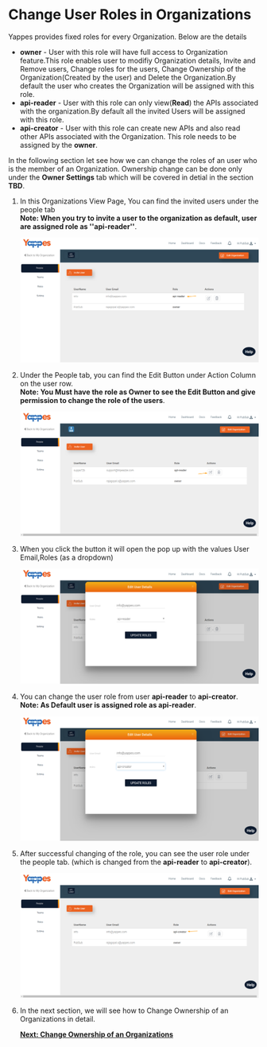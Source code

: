 Change User Roles in Organizations
==================================

Yappes provides fixed roles for every Organization. Below are the
details

-   **owner** - User with this role will have full access to Organization
    feature.This role enables user to modifiy Organization details,
    Invite and Remove users, Change roles for the users, Change
    Ownership of the Organization(Created by the user) and Delete the
    Organization.By default the user who creates the Organization will
    be assigned with this role.
-   **api-reader** - User with this role can only view(**Read**) the APIs
    associated with the organization.By default all the invited Users
    will be assigned with this role.
-   **api-creator** - User with this role can create new APIs and also
    read other APIs associated with the Organization. This role needs to
    be assigned by the **owner**.

In the following section let see how we can change the roles of an user
who is the member of an Organization. Ownership change can be done only
under the **Owner Settings** tab which will be covered in detial in the
section **TBD**.

1.  In this Organizations View Page, You can find the invited users
    under the people tab    
    **Note: When you try to invite a user to the organization as
    default, user are assigned role as ''api-reader''**.

    ![](images/dashboard/organization/role_update_01.png)

2.  Under the People tab, you can find the Edit Button under Action
    Column on the user row.    
    **Note: You Must have the role as Owner to see the Edit Button and
    give permission to change the role of the users**.

    ![](images/dashboard/organization/role_update_05.png)

3.  When you click the button it will open the pop up with the values
    User Email,Roles (as a dropdown)

    ![](images/dashboard/organization/role_update_02.png)

4.  You can change the user role from user **api-reader** to
    **api-creator**.    
    **Note: As Default user is assigned role as api-reader**.

    ![](images/dashboard/organization/role_update_03.png)

5.  After successful changing of the role, you can see the user role
    under the people tab. (which is changed from the **api-reader** to
    **api-creator**).

    ![](images/dashboard/organization/role_update_04.png)

6.  In the next section, we will see how to Change Ownership of an
    Organizations in detail. 
    
    [**Next: Change Ownership of an
    Organizations**](organizations_changeownership.md)